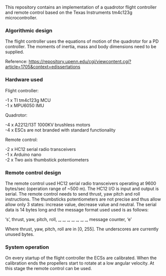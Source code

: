 
This repository contains an implementation of a quadrotor flight controller and remote control based on the Texas Instruments tm4c123g microcontroller.

<h3>Algorithmic design</h3>	
<p>The flight controller uses the equations of motion of the quadrotor for a PD controller. The moments of inertia, mass and body dimensions need to be supplied.</p>

Reference: 
https://repository.upenn.edu/cgi/viewcontent.cgi?article=1705&context=edissertations

<h3>Hardware used</h3>	

Flight controller:

  <p>-1 x TI tm4c123g MCU<br>
	-1 x MPU6050 IMU</p>

Quadrotor:

  <p>-4 x A2212/13T 1000KV brushless motors<br>
  -4 x ESCs are not branded with standard functionality</p>
  
Remote control:

  <p>-2 x HC12 serial radio transceivers<br>
	-1 x Arduino nano<br>
  -2 x Two axis thumbstick potentiometers</p>

<h3>Remote control design</h3>
<p>The remote control used HC12 serial radio transceivers operating at 9600 bytes/sec (operation range of ~500 m). The HC12 I/O is input and output is serial. The remote control needs to send thrust, yaw pitch and roll instructions. The thumbsticks potentiometers are not precise and thus allow allow only 3 states: increase value, decrease value and neutral.
The serial data is 14 bytes long and the message format used used is as follows:</p>

‘s’, thrust, yaw, pitch, roll, _, _, _, _, _, _, _, message counter, ‘e’

Where thrust, yaw, pitch, roll are in [0, 255]. The underscores are currently unused bytes.

<h3>System operation</h3>
<p>On every startup of the flight controller the ECSs are calibrated. When the calibration ends the propellers start to rotate at a low angular velocity. At this stage the remote control can be used.</p>



